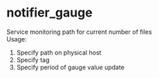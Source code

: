 # notifier_gauge
Service monitoring path for current number of files </br>
Usage:
1) Specify path on physical host
2) Specify tag
3) Specify period of gauge value update
